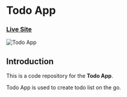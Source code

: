 # Todo App

### [Live Site](https://peaceful-jackson-8644ff.netlify.app/)


![Todo App](https://user-images.githubusercontent.com/76640086/121781035-a0640180-cbc0-11eb-8248-b19ff975246a.png)


## Introduction
This is a code repository for the **Todo App**. 

Todo App is used to create todo list on the go.
